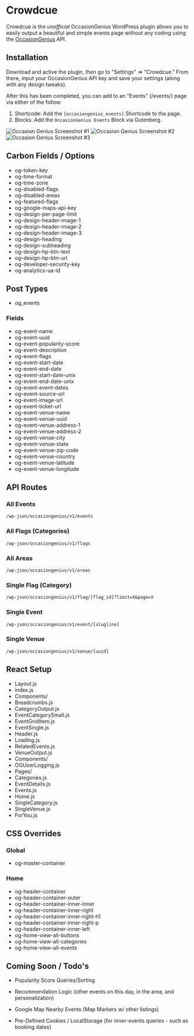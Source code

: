 
#  Crowdcue

Crowdcue is the _unofficial_ OccasionGenius WordPress plugin allows you to easily output a beautiful and simple events page without any coding using the [OccasionGenius](https://occasiongenius.com/) API.

##  Installation

Download and active the plugin, then go to "Settings" => "Crowdcue." From there, input your OccasionGenius API key and save your settings (along with any design tweaks).

After this has been completed, you can add to an "Events" (/events/) page via either of the follow:

1.  Shortcode: Add the `[occasiongenius_events]` Shortcode to the page.
2.  Blocks: Add the `OccasionGenius Events` Block via Gutenberg.

![Occasion Genius Screenshot #1](/public/images/v0_9_0_img1.png)
![Occasion Genius Screenshot #2](/public/images/v0_9_0_img2.png)
![Occasion Genius Screenshot #3](/public/images/v0_9_0_img3.png)

##  Carbon Fields / Options
*  og-token-key
*  og-time-format
*  og-time-zone
*  og-disabled-flags
*  og-disabled-areas
*  og-featured-flags
*  og-google-maps-api-key
*  og-design-per-page-limit
*  og-design-header-image-1
*  og-design-header-image-2
*  og-design-header-image-3
*  og-design-heading
*  og-design-subheading
*  og-design-hp-btn-text
*  og-design-hp-btn-url
*  og-developer-security-key
*  og-analytics-ua-id

##  Post Types
*  og_events

###  Fields
*  og-event-name
*  og-event-uuid
*  og-event-popularity-score
*  og-event-description
*  og-event-flags
*  og-event-start-date
*  og-event-end-date
*  og-event-start-date-unix
*  og-event-end-date-unix
*  og-event-event-dates
*  og-event-source-url
*  og-event-image-url
*  og-event-ticket-url
*  og-event-venue-name
*  og-event-venue-uuid
*  og-event-venue-address-1
*  og-event-venue-address-2
*  og-event-venue-city
*  og-event-venue-state
*  og-event-venue-zip-code
*  og-event-venue-country
*  og-event-venue-latitude
*  og-event-venue-longitude

##  API Routes

###  All Events

`/wp-json/occasiongenius/v1/events`

###  All Flags (Categories)

`/wp-json/occasiongenius/v1/flags`

###  All Areas

`/wp-json/occasiongenius/v1/areas`

###  Single Flag (Category)

`/wp-json/occasiongenius/v1/flag/[flag_id]?limit=X&page=X`

###  Single Event

`/wp-json/occasiongenius/v1/event/[slugline]`

###  Single Venue

`/wp-json/occasiongenius/v1/venue/[uuid]`

##  React Setup

- Layout.js
- index.js
- Components/
- Breadcrumbs.js
- CategoryOutput.js
- EventCategorySmall.js
- EventGridItem.js
- EventSingle.js
- Header.js
- Loading.js
- RelatedEvents.js
- VenueOutput.js
- Components/
- OGUserLogging.js
- Pages/
- Categories.js
- EventDetails.js
- Events.js
- Home.js
- SingleCategory.js
- SingleVenue.js
- ForYou.js

## CSS Overrides

### Global
* og-master-container
### Home
* og-header-container   
* og-header-container-outer    
* og-header-container-inner-inner 
* og-header-container-inner-right
* og-header-container-inner-right-h1
* og-header-container-inner-right-p
* og-header-container-inner-left
* og-home-view-all-buttons
* og-home-view-all-categories 
* og-home-view-all-events
##  Coming Soon / Todo's

*  Popularity Score Queries/Sorting

*  Recommendation Logic (other events on this day, in the area, and personalization)

*  Google Map Nearby Events (Map Markers w/ other listings)

*  Pre-Defined Cookies / LocalStorage (for inner-events queries - such as booking dates)
